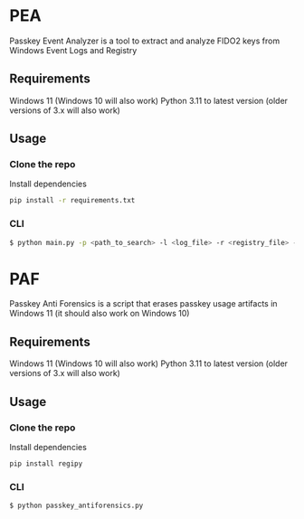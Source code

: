 # PEA

Passkey Event Analyzer is a tool to extract and analyze FIDO2 keys from Windows Event Logs and Registry

## Requirements

Windows 11 (Windows 10 will also work)
Python 3.11 to latest version (older versions of 3.x will also work)

## Usage

### Clone the repo

Install dependencies

```sh
pip install -r requirements.txt
```

### CLI

```sh
$ python main.py -p <path_to_search> -l <log_file> -r <registry_file> -f <csv | html | xlsx> -o <output_folder> -s <start_date_filter> -e <end_date_filter>
```

# PAF

Passkey Anti Forensics is a script that erases passkey usage artifacts in Windows 11 (it should also work on Windows 10)

## Requirements

Windows 11 (Windows 10 will also work)
Python 3.11 to latest version (older versions of 3.x will also work)

## Usage

### Clone the repo

Install dependencies

```sh
pip install regipy
```

### CLI

```sh
$ python passkey_antiforensics.py
```